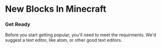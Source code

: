 # New Blocks In Minecraft


### Get Ready
Before you start getting popular, you'll need to meet the requirments. We'd suggest a text editor, like atom, or other good
text editors.
